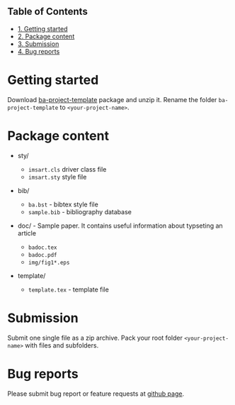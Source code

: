 <div id="table-of-contents">
<h2>Table of Contents</h2>
<div id="text-table-of-contents">
<ul>
<li><a href="#org45efac7">1. Getting started</a></li>
<li><a href="#org2923589">2. Package content</a></li>
<li><a href="#org7dcff08">3. Submission</a></li>
<li><a href="#org99aabeb">4. Bug reports</a></li>
</ul>
</div>
</div>


<a id="org45efac7"></a>

# Getting started

Download
[ba-project-template](https://github.com/vtex-soft/texsupport.isba-ba/raw/master/release/ba-project-template.zip)
package and unzip it.
Rename the folder `ba-project-template` to `<your-project-name>`.


<a id="org2923589"></a>

# Package content

-   sty/ 
    -   `imsart.cls` driver class file
    -   `imsart.sty` style file

-   bib/
    -   `ba.bst` - bibtex style file
    -   `sample.bib` - bibliography database

-   doc/ - Sample paper. It contains useful information about typseting an article 
    -   `badoc.tex`
    -   `badoc.pdf`
    -   `img/fig1*.eps`

-   template/ 
    -   `template.tex` - template file


<a id="org7dcff08"></a>

# Submission

Submit one single file as a zip archive. 
Pack your root folder `<your-project-name>` with files and subfolders.


<a id="org99aabeb"></a>

# Bug reports

Please submit bug report or feature requests
at [github page](https://github.com/vtex-soft/texsupport.isba-ba/issues).

